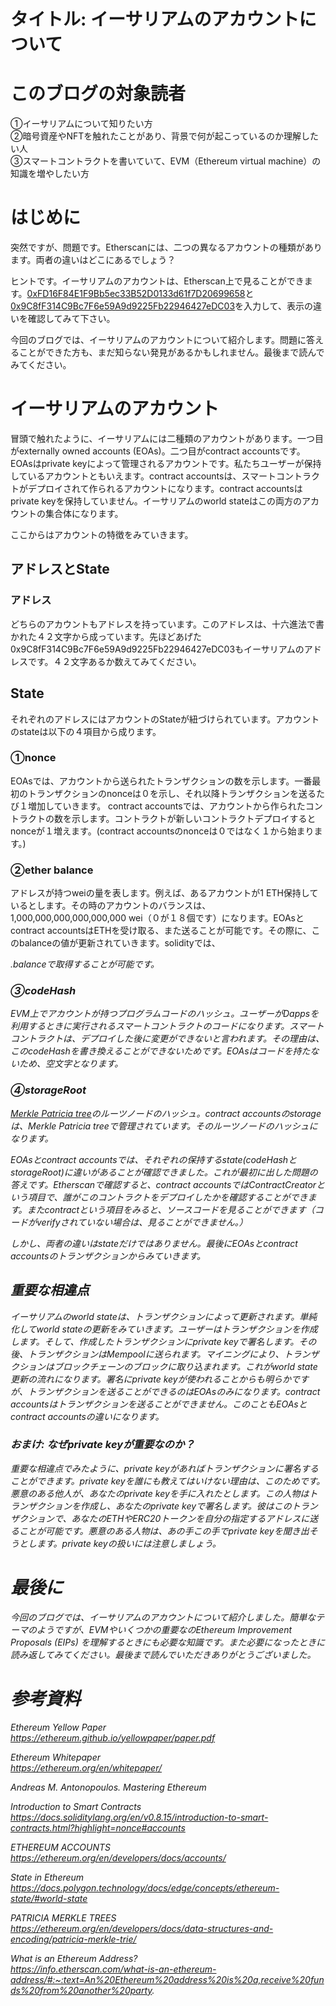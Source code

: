 
# タイトル: イーサリアムのアカウントについて

# このブログの対象読者

①イーサリアムについて知りたい方<br />
②暗号資産やNFTを触れたことがあり、背景で何が起こっているのか理解したい人<br />
③スマートコントラクトを書いていて、EVM（Ethereum virtual machine）の知識を増やしたい方

# はじめに

突然ですが、問題です。Etherscanには、二つの異なるアカウントの種類があります。両者の違いはどこにあるでしょう？

ヒントです。イーサリアムのアカウントは、Etherscan上で見ることができます。[0xFD16F84E1F9Bb5ec33B52D0133d61f7D20699658](https://etherscan.io/address/0xfd16f84e1f9bb5ec33b52d0133d61f7d20699658)と[0x9C8fF314C9Bc7F6e59A9d9225Fb22946427eDC03](https://etherscan.io/address/0x9C8fF314C9Bc7F6e59A9d9225Fb22946427eDC03)を入力して、表示の違いを確認してみて下さい。

今回のブログでは、イーサリアムのアカウントについて紹介します。問題に答えることができた方も、まだ知らない発見があるかもしれません。最後まで読んでみてください。

# イーサリアムのアカウント

冒頭で触れたように、イーサリアムには二種類のアカウントがあります。一つ目がexternally owned accounts (EOAs)。二つ目がcontract accountsです。EOAsはprivate keyによって管理されるアカウントです。私たちユーザーが保持しているアカウントともいえます。contract accountsは、スマートコントラクトがデプロイされて作られるアカウントになります。contract accountsはprivate keyを保持していません。イーサリアムのworld stateはこの両方のアカウントの集合体になります。

ここからはアカウントの特徴をみていきます。

## アドレスとState

### アドレス

どちらのアカウントもアドレスを持っています。このアドレスは、十六進法で書かれた４２文字から成っています。先ほどあげた0x9C8fF314C9Bc7F6e59A9d9225Fb22946427eDC03もイーサリアムのアドレスです。４２文字あるか数えてみてください。

## State

それぞれのアドレスにはアカウントのStateが紐づけられています。アカウントのstateは以下の４項目から成ります。

### ①nonce

EOAsでは、アカウントから送られたトランザクションの数を示します。一番最初のトランザクションのnonceは０を示し、それ以降トランザクションを送るたび１増加していきます。
contract accountsでは、アカウントから作られたコントラクトの数を示します。コントラクトが新しいコントラクトデプロイするとnonceが１増えます。(contract accountsのnonceは０ではなく１から始まります。)

### ②ether balance

アドレスが持つweiの量を表します。例えば、あるアカウントが1 ETH保持しているとします。その時のアカウントのバランスは、1,000,000,000,000,000,000 wei（０が１８個です）になります。EOAsとcontract accountsはETHを受け取る、また送ることが可能です。その際に、このbalanceの値が更新されていきます。solidityでは、<address>.balanceで取得することが可能です。

### ③codeHash

EVM上でアカウントが持つプログラムコードのハッシュ。ユーザーがDappsを利用するときに実行されるスマートコントラクトのコードになります。スマートコントラクトは、デプロイした後に変更ができないと言われます。その理由は、このcodeHashを書き換えることができないためです。EOAsはコードを持たないため、空文字となります。

### ④storageRoot

[Merkle Patricia tree](https://ethereum.org/en/developers/docs/data-structures-and-encoding/patricia-merkle-trie/)のルーツノードのハッシュ。contract accountsのstorageは、Merkle Patricia treeで管理されています。そのルーツノードのハッシュになります。

EOAsとcontract accountsでは、それぞれの保持するstate(codeHashとstorageRoot)に違いがあることが確認できました。これが最初に出した問題の答えです。Etherscanで確認すると、contract accountsではContractCreatorという項目で、誰がこのコントラクトをデプロイしたかを確認することができます。またcontractという項目をみると、ソースコードを見ることができます（コードがverifyされていない場合は、見ることができません。）

しかし、両者の違いはstateだけではありません。最後にEOAsとcontract accountsのトランザクションからみていきます。

## 重要な相違点

イーサリアムのworld stateは、トランザクションによって更新されます。単純化してworld stateの更新をみていきます。ユーザーはトランザクションを作成します。そして、作成したトランザクションにprivate keyで署名します。その後、トランザクションはMempoolに送られます。マイニングにより、トランザクションはブロックチェーンのブロックに取り込まれます。これがworld state更新の流れになります。署名にprivate keyが使われることからも明らかですが、トランザクションを送ることができるのはEOAsのみになります。contract accountsはトランザクションを送ることができません。このこともEOAsとcontract accountsの違いになります。

### おまけ: なぜprivate keyが重要なのか？

重要な相違点でみたように、private keyがあればトランザクションに署名することができます。private keyを誰にも教えてはいけない理由は、このためです。悪意のある他人が、あなたのprivate keyを手に入れたとします。この人物はトランザクションを作成し、あなたのprivate keyで署名します。彼はこのトランザクションで、あなたのETHやERC20トークンを自分の指定するアドレスに送ることが可能です。悪意のある人物は、あの手この手でprivate keyを聞き出そうとします。private keyの扱いには注意しましょう。

# 最後に

今回のブログでは、イーサリアムのアカウントについて紹介しました。簡単なテーマのようですが、EVMやいくつかの重要なのEthereum Improvement Proposals (EIPs) を理解するときにも必要な知識です。また必要になったときに読み返してみてください。最後まで読んでいただきありがとうございました。


# 参考資料
Ethereum Yellow Paper<br /> 
https://ethereum.github.io/yellowpaper/paper.pdf

Ethereum Whitepaper<br /> 
https://ethereum.org/en/whitepaper/

Andreas M. Antonopoulos. Mastering Ethereum

Introduction to Smart Contracts<br /> 
https://docs.soliditylang.org/en/v0.8.15/introduction-to-smart-contracts.html?highlight=nonce#accounts

ETHEREUM ACCOUNTS<br /> 
https://ethereum.org/en/developers/docs/accounts/

State in Ethereum<br /> 
https://docs.polygon.technology/docs/edge/concepts/ethereum-state/#world-state

PATRICIA MERKLE TREES<br /> 
https://ethereum.org/en/developers/docs/data-structures-and-encoding/patricia-merkle-trie/

What is an Ethereum Address?<br /> 
https://info.etherscan.com/what-is-an-ethereum-address/#:~:text=An%20Ethereum%20address%20is%20a,receive%20funds%20from%20another%20party.

<!-- https://ethereum.stackexchange.com/questions/31809/why-do-contracts-start-with-nonce-1/32347#32347 -->




